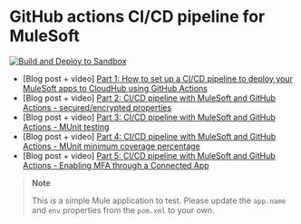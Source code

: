 # GitHub actions CI/CD pipeline for MuleSoft

[![Build and Deploy to Sandbox](https://github.com/alexandramartinez/github-actions/actions/workflows/build.yml/badge.svg)](https://github.com/alexandramartinez/github-actions/actions/workflows/build.yml)

- [Blog post + video] [Part 1: How to set up a CI/CD pipeline to deploy your MuleSoft apps to CloudHub using GitHub Actions](https://www.prostdev.com/post/how-to-set-up-a-ci-cd-pipeline-to-deploy-your-mulesoft-apps-to-cloudhub-using-github-actions)
- [Blog post + video] [Part 2: CI/CD pipeline with MuleSoft and GitHub Actions - secured/encrypted properties](https://www.prostdev.com/post/part-2-ci-cd-pipeline-with-mulesoft-and-github-actions-secured-encrypted-properties)
- [Blog post + video] [Part 3: CI/CD pipeline with MuleSoft and GitHub Actions - MUnit testing](https://www.prostdev.com/post/part-3-ci-cd-pipeline-with-mulesoft-and-github-actions-munit-testing)
- [Blog post + video] [Part 4: CI/CD pipeline with MuleSoft and GitHub Actions - MUnit minimum coverage percentage](https://www.prostdev.com/post/part-4-ci-cd-pipeline-with-mulesoft-and-github-actions-munit-minimum-coverage-percentage)
- [Blog post + video] [Part 5: CI/CD pipeline with MuleSoft and GitHub Actions - Enabling MFA through a Connected App](https://www.prostdev.com/post/part-5-ci-cd-pipeline-with-mulesoft-and-github-actions-enabling-mfa-through-a-connected-app)

> **Note**
> 
> This is a simple Mule application to test. Please update the `app.name` and `env` properties from the `pom.xml` to your own.
